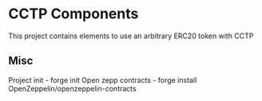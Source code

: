 # CCTP Components

This project contains elements to use an arbitrary ERC20 token with CCTP

## Misc

Project init - forge init
Open zepp contracts - forge install OpenZeppelin/openzeppelin-contracts